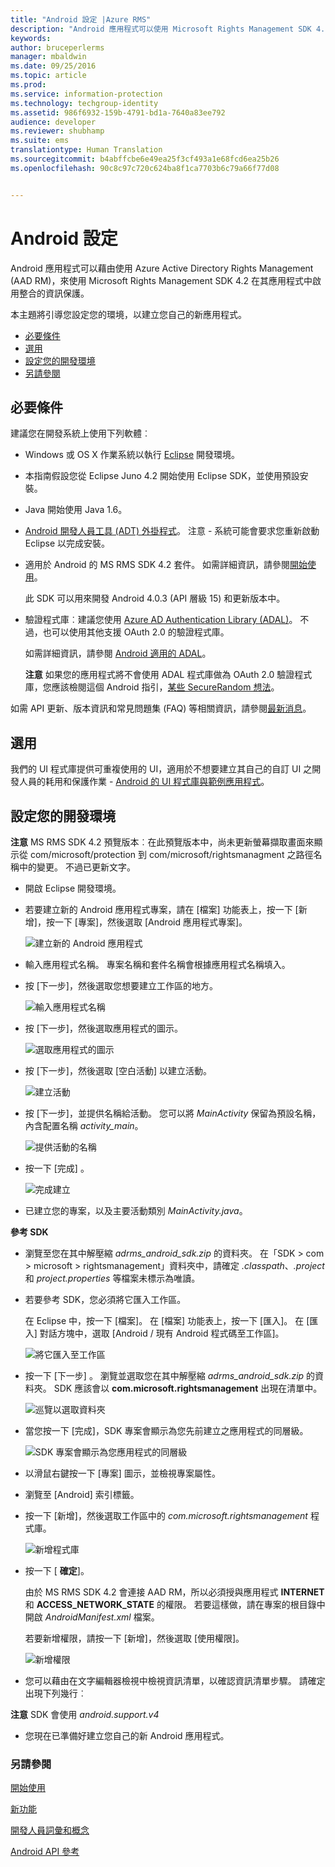 ```yaml
---
title: "Android 設定 |Azure RMS"
description: "Android 應用程式可以使用 Microsoft Rights Management SDK 4.2 在其應用程式中啟用整合的資訊保護。"
keywords: 
author: bruceperlerms
manager: mbaldwin
ms.date: 09/25/2016
ms.topic: article
ms.prod: 
ms.service: information-protection
ms.technology: techgroup-identity
ms.assetid: 986f6932-159b-4791-bd1a-7640a83ee792
audience: developer
ms.reviewer: shubhamp
ms.suite: ems
translationtype: Human Translation
ms.sourcegitcommit: b4abffcbe6e49ea25f3cf493a1e68fcd6ea25b26
ms.openlocfilehash: 90c8c97c720c624ba8f1ca7703b6c79a66f77d08


---
```


# Android 設定

Android 應用程式可以藉由使用 Azure Active Directory Rights Management (AAD RM)，來使用 Microsoft Rights Management SDK 4.2 在其應用程式中啟用整合的資訊保護。

本主題將引導您設定您的環境，以建立您自己的新應用程式。

-   [必要條件](#prerequisites)
-   [選用](#optional)
-   [設定您的開發環境](#configuring-your-development-environment)
-   [另請參閱](#see-also)

## 必要條件

建議您在開發系統上使用下列軟體︰

-   Windows 或 OS X 作業系統以執行 [Eclipse](http://www.oracle.com/technetwork/java/javase/downloads/jre7-downloads-1880261.html) 開發環境。
-   本指南假設您從 Eclipse Juno 4.2 開始使用 Eclipse SDK，並使用預設安裝。
-   Java 開始使用 Java 1.6。
-   [Android 開發人員工具 (ADT) 外掛程式](http://developer.android.com/sdk/installing/index.html)。 注意 - 系統可能會要求您重新啟動 Eclipse 以完成安裝。

     

-   適用於 Android 的 MS RMS SDK 4.2 套件。 如需詳細資訊，請參閱[開始使用](get-started.md)。

    此 SDK 可以用來開發 Android 4.0.3 (API 層級 15) 和更新版本中。

-   驗證程式庫︰建議您使用 [Azure AD Authentication Library (ADAL)](https://msdn.microsoft.com/library/jj573266.aspx)。 不過，也可以使用其他支援 OAuth 2.0 的驗證程式庫。

    如需詳細資訊，請參閱 [Android 適用的 ADAL](https://github.com/MSOpenTech/azure-activedirectory-library-for-android)。

    **注意**  如果您的應用程式將不會使用 ADAL 程式庫做為 OAuth 2.0 驗證程式庫，您應該檢閱這個 Android 指引，[某些 SecureRandom 想法](http://android-developers.blogspot.com/2013/08/some-securerandom-thoughts.html)。

     

如需 API 更新、版本資訊和常見問題集 (FAQ) 等相關資訊，請參閱[最新消息](release-notes.md)。

## 選用

我們的 UI 程式庫提供可重複使用的 UI，適用於不想要建立其自己的自訂 UI 之開發人員的耗用和保護作業 - [Android 的 UI 程式庫與範例應用程式](https://github.com/AzureAD/rms-sdk-ui-for-android)。

## 設定您的開發環境

**注意**  MS RMS SDK 4.2 預覽版本︰在此預覽版本中，尚未更新螢幕擷取畫面來顯示從 com/microsoft/protection 到 com/microsoft/rightsmanagment 之路徑名稱中的變更。 不過已更新文字。

 
-   開啟 Eclipse 開發環境。
-   若要建立新的 Android 應用程式專案，請在 [檔案] 功能表上，按一下 [新增]，按一下 [專案]，然後選取 [Android 應用程式專案]。

    ![建立新的 Android 應用程式](../media/Android-setup-01c.png)

-   輸入應用程式名稱。 專案名稱和套件名稱會根據應用程式名稱填入。
-   按 [下一步]，然後選取您想要建立工作區的地方。

    ![輸入應用程式名稱](../media/Android-setup-02a.jpg)

-   按 [下一步]，然後選取應用程式的圖示。

    ![選取應用程式的圖示](../media/Android-setup-03.png)

-   按 [下一步]，然後選取 [空白活動] 以建立活動。

    ![建立活動](../media/Android-setup-04.png)

-   按 [下一步]，並提供名稱給活動。 您可以將 *MainActivity* 保留為預設名稱，內含配置名稱 *activity\_main*。

    ![提供活動的名稱](../media/Android-setup-05a.jpg)

-   按一下 [完成] 。

    ![完成建立](../media/Android-setup-06.jpg)

-   已建立您的專案，以及主要活動類別 *MainActivity.java*。

**參考 SDK**

-   瀏覽至您在其中解壓縮 *adrms\_android\_sdk.zip* 的資料夾。 在「SDK > com > microsoft > rightsmanagement」資料夾中，請確定 *.classpath*、*.project* 和 *project.properties* 等檔案未標示為唯讀。
-   若要參考 SDK，您必須將它匯入工作區。

    在 Eclipse 中，按一下 [檔案]。 在 [檔案] 功能表上，按一下 [匯入]。 在 [匯入] 對話方塊中，選取 [Android / 現有 Android 程式碼至工作區]。

    ![將它匯入至工作區](../media/Android-setup-07.png)

-   按一下 [下一步] 。 瀏覽並選取您在其中解壓縮 *adrms\_android\_sdk.zip* 的資料夾。 SDK 應該會以 **com.microsoft.rightsmanagement** 出現在清單中。

    ![巡覽以選取資料夾](../media/Android-setup-08c.jpg)

-   當您按一下 [完成]，SDK 專案會顯示為您先前建立之應用程式的同層級。

    ![SDK 專案會顯示為您應用程式的同層級](../media/Android-setup-09.jpg)

-   以滑鼠右鍵按一下 [專案] 圖示，並檢視專案屬性。
-   瀏覽至 [Android] 索引標籤。
-   按一下 [新增]，然後選取工作區中的 *com.microsoft.rightsmanagement* 程式庫。

    ![新增程式庫](../media/Android-setup-10b.jpg)

-   按一下 [ **確定**]。

    由於 MS RMS SDK 4.2 會連接 AAD RM，所以必須授與應用程式 **INTERNET** 和 **ACCESS\_NETWORK\_STATE** 的權限。 若要這樣做，請在專案的根目錄中開啟 *AndroidManifest.xml* 檔案。

    若要新增權限，請按一下 [新增]，然後選取 [使用權限]。

    ![新增權限](../media/Android-setup-11d.jpg)

-   您可以藉由在文字編輯器檢視中檢視資訊清單，以確認資訊清單步驟。 請確定出現下列幾行︰


    <uses-sdk      android:minSdkVersion="15"      android:targetSdkVersion="19"/> <uses-permission android:name="android.permission.INTERNET"/> <uses-permission android:name="android.permission.ACCESS_NETWORK_STATE"/> <uses-permission/>


**注意**  SDK 會使用 *android.support.v4*

-   您現在已準備好建立您自己的新 Android 應用程式。

### 另請參閱

[開始使用](get-started.md)

[新功能](release-notes.md)

[開發人員詞彙和概念](core-concepts.md)

[Android API 參考](android-namespaces.md)

 

 



<!--HONumber=Oct16_HO1-->


